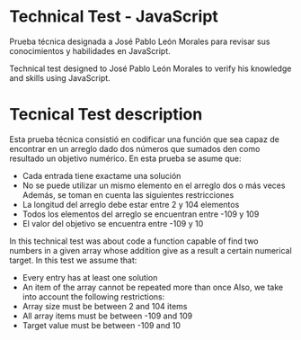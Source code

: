 # Technical Test - JavaScript

Prueba técnica designada a José Pablo León Morales para revisar sus conocimientos y habilidades en JavaScript.

Technical test designed to José Pablo León Morales to verify his knowledge and skills using JavaScript.

# Tecnical Test description

Esta prueba técnica consistió en codificar una función que sea capaz de encontrar en un arreglo dado dos números que sumados den como resultado un objetivo numérico.
En esta prueba se asume que:
* Cada entrada tiene exactame una solución
* No se puede utilizar un mismo elemento en el arreglo dos o más veces
Además, se toman en cuenta las siguientes restricciones
* La longitud del arreglo debe estar entre 2 y 104 elementos
* Todos los elementos del arreglo se encuentran entre -109 y 109
* El valor del objetivo se encuentra entre -109 y 10

In this technical test was about code a function capable of find two numbers in a given array whose addition give as a result a certain numerical target.
In this test we assume that:
* Every entry has at least one solution
* An item of the array cannot be repeated more than once
Also, we take into account the following restrictions:
* Array size must be between 2 and 104 items
* All array items must be between -109 and 109
* Target value must be between -109 and 10